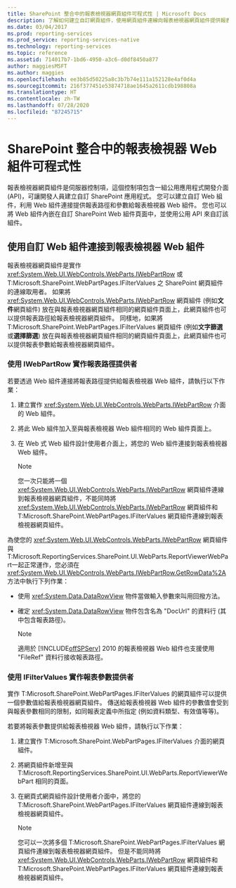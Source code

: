 ```yaml
---
title: SharePoint 整合中的報表檢視器網頁組件可程式性 | Microsoft Docs
description: 了解如何建立自訂網頁組件，使用網頁組件連線向報表檢視器網頁組件提供報表路徑和參數。
ms.date: 03/04/2017
ms.prod: reporting-services
ms.prod_service: reporting-services-native
ms.technology: reporting-services
ms.topic: reference
ms.assetid: 714017b7-1bd6-4950-a3c6-d0df8450a877
author: maggiesMSFT
ms.author: maggies
ms.openlocfilehash: ee3b85d50225a8c3b7b74e111a152128e4af0d4a
ms.sourcegitcommit: 216f377451e53874718ae1645a2611cdb198808a
ms.translationtype: HT
ms.contentlocale: zh-TW
ms.lasthandoff: 07/28/2020
ms.locfileid: "87245715"
---
```

# <a name="report-viewer-web-part-programmability-in-sharepoint-integration"></a>SharePoint 整合中的報表檢視器 Web 組件可程式性
  報表檢視器網頁組件是伺服器控制項，這個控制項包含一組公用應用程式開發介面 (API)，可讓開發人員建立自訂 SharePoint 應用程式。 您可以建立自訂 Web 組件，利用 Web 組件連接提供報表路徑和參數給報表檢視器 Web 組件。 您也可以將 Web 組件內嵌在自訂 SharePoint Web 組件頁面中，並使用公用 API 來自訂該組件。  
  
## <a name="connecting-to-report-viewer-web-part-with-custom-web-parts"></a>使用自訂 Web 組件連接到報表檢視器 Web 組件  
 報表檢視器網頁組件是實作 <xref:System.Web.UI.WebControls.WebParts.IWebPartRow> 或 T:Microsoft.SharePoint.WebPartPages.IFilterValues 之 SharePoint 網頁組件的連線取用者。 如果將 <xref:System.Web.UI.WebControls.WebParts.IWebPartRow> 網頁組件 (例如**文件**網頁組件) 放在與報表檢視器網頁組件相同的網頁組件頁面上，此網頁組件也可以提供報表路徑給報表檢視器網頁組件。 同樣地，如果將 T:Microsoft.SharePoint.WebPartPages.IFilterValues 網頁組件 (例如**文字篩選**或**選擇篩選**) 放在與報表檢視器網頁組件相同的網頁組件頁面上，此網頁組件也可以提供報表參數給報表檢視器網頁組件。  
  
### <a name="implementing-a-report-path-provider-with-iwebpartrow"></a>使用 IWebPartRow 實作報表路徑提供者  
 若要透過 Web 組件連接將報表路徑提供給報表檢視器 Web 組件，請執行以下作業：  
  
1.  建立實作 <xref:System.Web.UI.WebControls.WebParts.IWebPartRow> 介面的 Web 組件。  
  
2.  將此 Web 組件加入至與報表檢視器 Web 組件相同的 Web 組件頁面上。  
  
3.  在 Web 式 Web 組件設計使用者介面上，將您的 Web 組件連接到報表檢視器 Web 組件。  
  
    > [!NOTE]  
    >  您一次只能將一個 <xref:System.Web.UI.WebControls.WebParts.IWebPartRow> 網頁組件連線到報表檢視器網頁組件，不能同時將 <xref:System.Web.UI.WebControls.WebParts.IWebPartRow> 網頁組件和 T:Microsoft.SharePoint.WebPartPages.IFilterValues 網頁組件連線到報表檢視器網頁組件。  
  
 為使您的 <xref:System.Web.UI.WebControls.WebParts.IWebPartRow> 網頁組件與 T:Microsoft.ReportingServices.SharePoint.UI.WebParts.ReportViewerWebPart一起正常運作，您必須在 <xref:System.Web.UI.WebControls.WebParts.IWebPartRow.GetRowData%2A> 方法中執行下列作業：  
  
-   使用 <xref:System.Data.DataRowView> 物件當做輸入參數來叫用回撥方法。  
  
-   確定 <xref:System.Data.DataRowView> 物件包含名為 "DocUrl" 的資料行 (其中包含報表路徑)。  
  
    > [!NOTE]  
    >  適用於 [!INCLUDE[offSPServ](../includes/offspserv-md.md)] 2010 的報表檢視器 Web 組件也支援使用 "FileRef" 資料行接收報表路徑。  
  
### <a name="implementing-a-report-parameter-provider-with-ifiltervalues"></a>使用 IFilterValues 實作報表參數提供者  
 實作 T:Microsoft.SharePoint.WebPartPages.IFilterValues 的網頁組件可以提供一個參數值給報表檢視器網頁組件。 傳送給報表檢視器 Web 組件的參數值會受到與報表參數相同的限制，如同報表定義中所指定 (例如資料類型、有效值等等)。  
  
 若要將報表參數提供給報表檢視器 Web 組件，請執行以下作業：  
  
1.  建立實作 T:Microsoft.SharePoint.WebPartPages.IFilterValues 介面的網頁組件。  
  
2.  將網頁組件新增至與 T:Microsoft.ReportingServices.SharePoint.UI.WebParts.ReportViewerWebPart 相同的頁面。  
  
3.  在網頁式網頁組件設計使用者介面中，將您的 T:Microsoft.SharePoint.WebPartPages.IFilterValues 網頁組件連線到報表檢視器網頁組件。  
  
    > [!NOTE]  
    >  您可以一次將多個 T:Microsoft.SharePoint.WebPartPages.IFilterValues 網頁組件連線到報表檢視器網頁組件。 但是不能同時將 <xref:System.Web.UI.WebControls.WebParts.IWebPartRow> 網頁組件和 T:Microsoft.SharePoint.WebPartPages.IFilterValues 網頁組件連線到報表檢視器網頁組件。  
  
  
